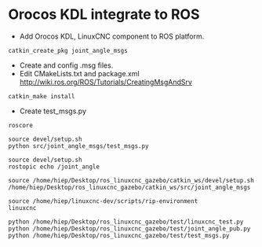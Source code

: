# Orocos KDL integrate to ROS
- Add Orocos KDL, LinuxCNC component to ROS platform.

```
catkin_create_pkg joint_angle_msgs
```

- Create and config .msg files.
- Edit CMakeLists.txt and package.xml http://wiki.ros.org/ROS/Tutorials/CreatingMsgAndSrv
```
catkin_make install
```
- Create test_msgs.py

```
roscore

source devel/setup.sh
python src/joint_angle_msgs/test_msgs.py

source devel/setup.sh
rostopic echo /joint_angle

source /home/hiep/Desktop/ros_linuxcnc_gazebo/catkin_ws/devel/setup.sh
/home/hiep/Desktop/ros_linuxcnc_gazebo/catkin_ws/src/joint_angle_msgs

source /home/hiep/linuxcnc-dev/scripts/rip-environment
linuxcnc

python /home/hiep/Desktop/ros_linuxcnc_gazebo/test/linuxcnc_test.py
python /home/hiep/Desktop/ros_linuxcnc_gazebo/test/joint_angle_pub.py
python /home/hiep/Desktop/ros_linuxcnc_gazebo/test/test_msgs.py
```
